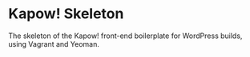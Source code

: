 # Kapow! Skeleton

The skeleton of the Kapow! front-end boilerplate for WordPress builds, using Vagrant and Yeoman.

